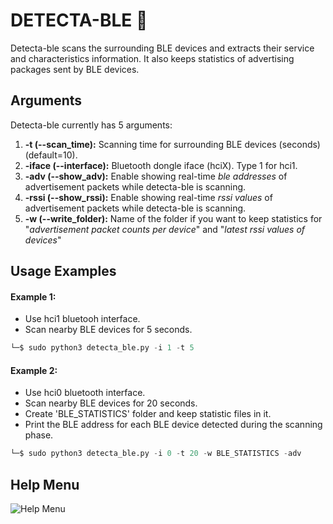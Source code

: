 
# DETECTA-BLE 🔎


Detecta-ble scans the surrounding BLE devices and extracts
their service and characteristics information.
It also keeps statistics of advertising packages
sent by BLE devices. 
## Arguments

Detecta-ble currently has 5 arguments:

1. **-t (--scan_time):** Scanning time for surrounding BLE devices (seconds) (default=10).
2. **-iface (--interface):** Bluetooth dongle iface (hciX). Type 1 for hci1.
3. **-adv (--show_adv):** Enable showing real-time *ble addresses* of advertisement packets while detecta-ble is scanning.
4. **-rssi (--show_rssi):** Enable showing real-time *rssi values* of advertisement packets while detecta-ble is scanning.
5. **-w (--write_folder):** Name of the folder if you want to keep statistics for "*advertisement packet counts per device*" and "*latest rssi values of devices*"

## Usage Examples


#### Example 1:
- Use hci1 bluetooh interface.
- Scan nearby BLE devices for 5 seconds.
```python
└─$ sudo python3 detecta_ble.py -i 1 -t 5
```

#### Example 2: 
- Use hci0 bluetooth interface.
- Scan nearby BLE devices for 20 seconds.
- Create 'BLE_STATISTICS' folder and keep statistic files in it.
- Print the BLE address for each BLE device detected during the scanning phase.
```python
└─$ sudo python3 detecta_ble.py -i 0 -t 20 -w BLE_STATISTICS -adv 
```




  
## Help Menu

![Help Menu](https://i.ibb.co/TcBv6qn/detectable-help.png)
